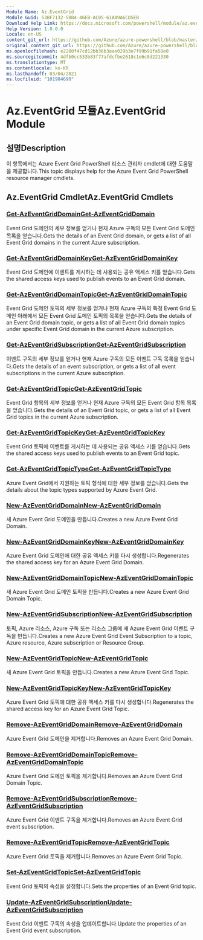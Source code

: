 ```yaml
---
Module Name: Az.EventGrid
Module Guid: 53BF7132-5BB4-46EB-AC05-61A49A6CD5EB
Download Help Link: https://docs.microsoft.com/powershell/module/az.eventgrid
Help Version: 1.0.0.0
Locale: en-US
content_git_url: https://github.com/Azure/azure-powershell/blob/master/src/EventGrid/EventGrid/help/Az.EventGrid.md
original_content_git_url: https://github.com/Azure/azure-powershell/blob/master/src/EventGrid/EventGrid/help/Az.EventGrid.md
ms.openlocfilehash: e2280f47cd12bb36b3aae029b3e7f99b91fa58e0
ms.sourcegitcommit: 4dfb0cc533b83f77afdcfbe2618c1e6c8d221330
ms.translationtype: MT
ms.contentlocale: ko-KR
ms.lasthandoff: 03/04/2021
ms.locfileid: "101984690"
---
```

# <span data-ttu-id="b0310-101">Az.EventGrid 모듈</span><span class="sxs-lookup"><span data-stu-id="b0310-101">Az.EventGrid Module</span></span>
## <span data-ttu-id="b0310-102">설명</span><span class="sxs-lookup"><span data-stu-id="b0310-102">Description</span></span>
<span data-ttu-id="b0310-103">이 항목에서는 Azure Event Grid PowerShell 리소스 관리자 cmdlet에 대한 도움말을 제공합니다.</span><span class="sxs-lookup"><span data-stu-id="b0310-103">This topic displays help for the Azure Event Grid PowerShell resource manager cmdlets.</span></span>

## <span data-ttu-id="b0310-104">Az.EventGrid Cmdlet</span><span class="sxs-lookup"><span data-stu-id="b0310-104">Az.EventGrid Cmdlets</span></span>
### [<span data-ttu-id="b0310-105">Get-AzEventGridDomain</span><span class="sxs-lookup"><span data-stu-id="b0310-105">Get-AzEventGridDomain</span></span>](Get-AzEventGridDomain.md)
<span data-ttu-id="b0310-106">Event Grid 도메인의 세부 정보를 얻거나 현재 Azure 구독의 모든 Event Grid 도메인 목록을 얻습니다.</span><span class="sxs-lookup"><span data-stu-id="b0310-106">Gets the details of an Event Grid domain, or gets a list of all Event Grid domains in the current Azure subscription.</span></span>

### [<span data-ttu-id="b0310-107">Get-AzEventGridDomainKey</span><span class="sxs-lookup"><span data-stu-id="b0310-107">Get-AzEventGridDomainKey</span></span>](Get-AzEventGridDomainKey.md)
<span data-ttu-id="b0310-108">Event Grid 도메인에 이벤트를 게시하는 데 사용되는 공유 액세스 키를 얻습니다.</span><span class="sxs-lookup"><span data-stu-id="b0310-108">Gets the shared access keys used to publish events to an Event Grid domain.</span></span>

### [<span data-ttu-id="b0310-109">Get-AzEventGridDomainTopic</span><span class="sxs-lookup"><span data-stu-id="b0310-109">Get-AzEventGridDomainTopic</span></span>](Get-AzEventGridDomainTopic.md)
<span data-ttu-id="b0310-110">Event Grid 도메인 토픽의 세부 정보를 얻거나 현재 Azure 구독의 특정 Event Grid 도메인 아래에서 모든 Event Grid 도메인 토픽의 목록을 얻습니다.</span><span class="sxs-lookup"><span data-stu-id="b0310-110">Gets the details of an Event Grid domain topic, or gets a list of all Event Grid domain topics under specific Event Grid domain in the current Azure subscription.</span></span>

### [<span data-ttu-id="b0310-111">Get-AzEventGridSubscription</span><span class="sxs-lookup"><span data-stu-id="b0310-111">Get-AzEventGridSubscription</span></span>](Get-AzEventGridSubscription.md)
<span data-ttu-id="b0310-112">이벤트 구독의 세부 정보를 얻거나 현재 Azure 구독의 모든 이벤트 구독 목록을 얻습니다.</span><span class="sxs-lookup"><span data-stu-id="b0310-112">Gets the details of an event subscription, or gets a list of all event subscriptions in the current Azure subscription.</span></span>

### [<span data-ttu-id="b0310-113">Get-AzEventGridTopic</span><span class="sxs-lookup"><span data-stu-id="b0310-113">Get-AzEventGridTopic</span></span>](Get-AzEventGridTopic.md)
<span data-ttu-id="b0310-114">Event Grid 항목의 세부 정보를 얻거나 현재 Azure 구독의 모든 Event Grid 항목 목록을 얻습니다.</span><span class="sxs-lookup"><span data-stu-id="b0310-114">Gets the details of an Event Grid topic, or gets a list of all Event Grid topics in the current Azure subscription.</span></span>

### [<span data-ttu-id="b0310-115">Get-AzEventGridTopicKey</span><span class="sxs-lookup"><span data-stu-id="b0310-115">Get-AzEventGridTopicKey</span></span>](Get-AzEventGridTopicKey.md)
<span data-ttu-id="b0310-116">Event Grid 토픽에 이벤트를 게시하는 데 사용되는 공유 액세스 키를 얻습니다.</span><span class="sxs-lookup"><span data-stu-id="b0310-116">Gets the shared access keys used to publish events to an Event Grid topic.</span></span>

### [<span data-ttu-id="b0310-117">Get-AzEventGridTopicType</span><span class="sxs-lookup"><span data-stu-id="b0310-117">Get-AzEventGridTopicType</span></span>](Get-AzEventGridTopicType.md)
<span data-ttu-id="b0310-118">Azure Event Grid에서 지원하는 토픽 형식에 대한 세부 정보를 얻습니다.</span><span class="sxs-lookup"><span data-stu-id="b0310-118">Gets the details about the topic types supported by Azure Event Grid.</span></span>

### [<span data-ttu-id="b0310-119">New-AzEventGridDomain</span><span class="sxs-lookup"><span data-stu-id="b0310-119">New-AzEventGridDomain</span></span>](New-AzEventGridDomain.md)
<span data-ttu-id="b0310-120">새 Azure Event Grid 도메인을 만듭니다.</span><span class="sxs-lookup"><span data-stu-id="b0310-120">Creates a new Azure Event Grid Domain.</span></span>

### [<span data-ttu-id="b0310-121">New-AzEventGridDomainKey</span><span class="sxs-lookup"><span data-stu-id="b0310-121">New-AzEventGridDomainKey</span></span>](New-AzEventGridDomainKey.md)
<span data-ttu-id="b0310-122">Azure Event Grid 도메인에 대한 공유 액세스 키를 다시 생성합니다.</span><span class="sxs-lookup"><span data-stu-id="b0310-122">Regenerates the shared access key for an Azure Event Grid Domain.</span></span>

### [<span data-ttu-id="b0310-123">New-AzEventGridDomainTopic</span><span class="sxs-lookup"><span data-stu-id="b0310-123">New-AzEventGridDomainTopic</span></span>](New-AzEventGridDomainTopic.md)
<span data-ttu-id="b0310-124">새 Azure Event Grid 도메인 토픽을 만듭니다.</span><span class="sxs-lookup"><span data-stu-id="b0310-124">Creates a new Azure Event Grid Domain Topic.</span></span>

### [<span data-ttu-id="b0310-125">New-AzEventGridSubscription</span><span class="sxs-lookup"><span data-stu-id="b0310-125">New-AzEventGridSubscription</span></span>](New-AzEventGridSubscription.md)
<span data-ttu-id="b0310-126">토픽, Azure 리소스, Azure 구독 또는 리소스 그룹에 새 Azure Event Grid 이벤트 구독을 만듭니다.</span><span class="sxs-lookup"><span data-stu-id="b0310-126">Creates a new Azure Event Grid Event Subscription to a topic, Azure resource, Azure subscription or Resource Group.</span></span>

### [<span data-ttu-id="b0310-127">New-AzEventGridTopic</span><span class="sxs-lookup"><span data-stu-id="b0310-127">New-AzEventGridTopic</span></span>](New-AzEventGridTopic.md)
<span data-ttu-id="b0310-128">새 Azure Event Grid 토픽을 만듭니다.</span><span class="sxs-lookup"><span data-stu-id="b0310-128">Creates a new Azure Event Grid Topic.</span></span>

### [<span data-ttu-id="b0310-129">New-AzEventGridTopicKey</span><span class="sxs-lookup"><span data-stu-id="b0310-129">New-AzEventGridTopicKey</span></span>](New-AzEventGridTopicKey.md)
<span data-ttu-id="b0310-130">Azure Event Grid 토픽에 대한 공유 액세스 키를 다시 생성합니다.</span><span class="sxs-lookup"><span data-stu-id="b0310-130">Regenerates the shared access key for an Azure Event Grid Topic.</span></span>

### [<span data-ttu-id="b0310-131">Remove-AzEventGridDomain</span><span class="sxs-lookup"><span data-stu-id="b0310-131">Remove-AzEventGridDomain</span></span>](Remove-AzEventGridDomain.md)
<span data-ttu-id="b0310-132">Azure Event Grid 도메인을 제거합니다.</span><span class="sxs-lookup"><span data-stu-id="b0310-132">Removes an Azure Event Grid Domain.</span></span>

### [<span data-ttu-id="b0310-133">Remove-AzEventGridDomainTopic</span><span class="sxs-lookup"><span data-stu-id="b0310-133">Remove-AzEventGridDomainTopic</span></span>](Remove-AzEventGridDomainTopic.md)
<span data-ttu-id="b0310-134">Azure Event Grid 도메인 토픽을 제거합니다.</span><span class="sxs-lookup"><span data-stu-id="b0310-134">Removes an Azure Event Grid Domain Topic.</span></span>

### [<span data-ttu-id="b0310-135">Remove-AzEventGridSubscription</span><span class="sxs-lookup"><span data-stu-id="b0310-135">Remove-AzEventGridSubscription</span></span>](Remove-AzEventGridSubscription.md)
<span data-ttu-id="b0310-136">Azure Event Grid 이벤트 구독을 제거합니다.</span><span class="sxs-lookup"><span data-stu-id="b0310-136">Removes an Azure Event Grid event subscription.</span></span>

### [<span data-ttu-id="b0310-137">Remove-AzEventGridTopic</span><span class="sxs-lookup"><span data-stu-id="b0310-137">Remove-AzEventGridTopic</span></span>](Remove-AzEventGridTopic.md)
<span data-ttu-id="b0310-138">Azure Event Grid 토픽을 제거합니다.</span><span class="sxs-lookup"><span data-stu-id="b0310-138">Removes an Azure Event Grid Topic.</span></span>

### [<span data-ttu-id="b0310-139">Set-AzEventGridTopic</span><span class="sxs-lookup"><span data-stu-id="b0310-139">Set-AzEventGridTopic</span></span>](Set-AzEventGridTopic.md)
<span data-ttu-id="b0310-140">Event Grid 토픽의 속성을 설정합니다.</span><span class="sxs-lookup"><span data-stu-id="b0310-140">Sets the properties of an Event Grid topic.</span></span>

### [<span data-ttu-id="b0310-141">Update-AzEventGridSubscription</span><span class="sxs-lookup"><span data-stu-id="b0310-141">Update-AzEventGridSubscription</span></span>](Update-AzEventGridSubscription.md)
<span data-ttu-id="b0310-142">Event Grid 이벤트 구독의 속성을 업데이트합니다.</span><span class="sxs-lookup"><span data-stu-id="b0310-142">Update the properties of an Event Grid event subscription.</span></span>


